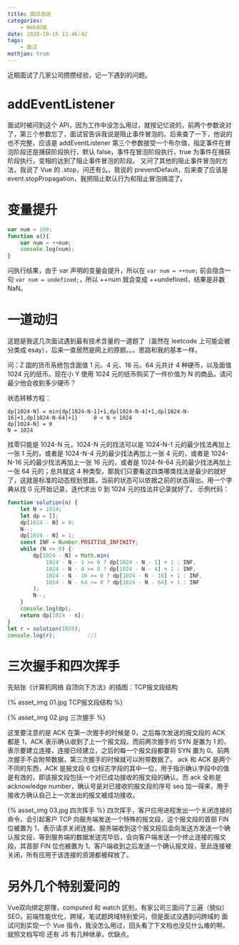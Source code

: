 ```yaml
---
title: 面试总结
categories:
    - Web前端
date: 2020-10-16 11:46:42
tags:
    - 面试
mathjax: true
---
```


近期面试了几家公司攒攒经验，记一下遇到的问题。

<!--more-->

# addEventListener

面试时被问到这个 API，因为工作中没怎么用过，就按记忆说的，前两个参数说对了，第三个参数忘了，面试官告诉我说是阻止事件冒泡的。后来查了一下，他说的也不完整，应该是 addEventListener 第三个参数接受一个布尔值，指定事件在冒泡阶段还是捕获阶段执行，默认 false，事件在冒泡阶段执行，true 为事件在捕获阶段执行，变相的达到了阻止事件冒泡的阶段。
又问了其他的阻止事件冒泡的方法，我说了 Vue 的 .stop，问还有么，我说的 preventDefault，后来查了应该是 event.stopPropagation，我把阻止默认行为和阻止冒泡搞混了。

# 变量提升

```JavaScript
var num = 100;
function a(){
    var num = ++num;
    console.log(num);
}
```

问执行结果，由于 var 声明的变量会提升，所以在 `var num = ++num;` 前会隐含一句 `var num = undefined;`，所以 ++num 就会变成 ++undefined，结果是非数 NaN。

# 一道动归
这题是我这几次面试遇到最有技术含量的一道题了（虽然在 leetcode 上可能会被分类成 esay），后来一查居然是网上的原题。。。思路和我的基本一样。

问：Z 国的货币系统包含面值 1 元、4 元、16 元、64 元共计 4 种硬币，以及面值 1024 元的纸币。现在小 Y 使用 1024 元的纸币购买了一件价值为 N 的商品，请问最少他会收到多少硬币？

状态转移方程：

```text
dp[1024-N] = min{dp[1024-N-1]+1,dp[1024-N-4]+1,dp[1024-N-16]+1,dp[1024-N-64]+1}     0 < N < 1024
dp[1024-N] = 0                                                                      N = 1024
```

找零只能是 1024-N 元，1024-N 元的找法可以是 1024-N-1 元的最少找法再加上一张 1 元的，或者是 1024-N-4 元的最少找法再加上一张 4 元的，或者是 1024-N-16 元的最少找法再加上一张 16 元的，或者是 1024-N-64 元的最少找法再加上一张 64 元的；总共就这 4 种类型，那我们只要看这四类哪类找法是最少的就好了，这就是标准的动态规划思路，当前的状态可以依据之前的状态得出。用一个字典从找 0 元开始记录，迭代求出 0 到 1024 元的找法并记录就好了。
示例代码：

```JavaScript
function solution(n) {
    let N = 1024;
    let dp = [];
    dp[1024 - N] = 0;
    N--;
    dp[1024 - N] = 1;
    const INF = Number.POSITIVE_INFINITY;
    while (N >= 0) {
        dp[1024 - N] = Math.min(
            1024 - N - 1 >= 0 ? dp[1024 - N - 1] + 1 : INF,
            1024 - N - 4 >= 0 ? dp[1024 - N - 4] + 1 : INF,
            1024 - N - 16 >= 0 ? dp[1024 - N - 16] + 1 : INF,
            1024 - N - 64 >= 0 ? dp[1024 - N - 64] + 1 : INF
        );
        N--;
    }
    console.log(dp);
    return dp[1024 - n];
}
let r = solution(1020);
console.log(r);          //1
```

# 三次握手和四次挥手
先贴张《计算机网络 自顶向下方法》的插图：TCP报文段结构

{% asset_img 01.jpg TCP报文段结构 %}

{% asset_img 02.jpg 三次握手 %}

这里要注意的是 ACK 在第一次握手的时候是 0，之后每次发送的报文段的 ACK 都是 1，ACK 表示确认收到了上一个报文段。而前两次握手的 SYN 是置为 1 的，表示要建立连接，连接已经建立，之后的每一个报文段都要将 SYN 置为 0。前两次握手不会附带数据，第三次握手的时候就可以附带数据了。
ack 和 ACK 是两个不同的东西，ACK 是报文段 6 位标志字段的其中一位，用于指示确认字段中的值是有效的，即该报文段包括一个对已成功接收的报文段的确认。而 ack 全称是 acknowledge number，确认号是对已接收的报文段的序号 seq 加一得来，用于接收方确认自己上一次发出的报文被成功接收。

{% asset_img 03.jpg 四次挥手 %}
四次挥手，客户应用进程发出一个关闭连接的命令，会引起客户 TCP 向服务端发送一个特殊的报文段，这个报文段的首部 FIN 位被置为 1，表示请求关闭连接。服务端收到这个报文段后会向发送方发送一个确认报文段，等到服务端的数据发送完毕后，会向客户端发送一个终止连接的报文段，其首部 FIN 位也被置为 1，客户端收到之后发送一个确认报文段，至此连接被关闭，所有应用于该连接的资源都被释放了。

# 另外几个特别爱问的
Vue双向绑定原理，computed 和 watch 区别，有家公司三面问了三遍（貌似）
SEO，前端性能优化，跨域，笔试题跨域特别爱问，但是面试没遇到问跨域的
面试问到实现一个 Vue 指令，我没怎么用过，回头看了下文档也没见什么难的啊，就照文档写呗
还有 JS 有几种继承，优缺点。